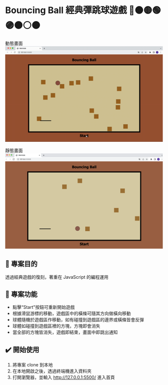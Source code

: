 # Bouncing Ball 經典彈跳球遊戲 🔴🟠🟡🟢🟣⚫️⚪️🟤

動態畫面
![](./public/screenrecord.gif)

靜態畫面
![](./public/screenshot.png)

## 📌 專案目的

透過經典遊戲的復刻，著重在 JavaScript 的編程運用

## 🎯 專案功能

- 點擊“Start"按鈕可重新開始遊戲
- 根據滑鼠游標的移動，遊戲區中的橫條可隨其方向做橫向移動
- 球體隨機於遊戲區作移動，如有碰撞到遊戲區的邊界或橫條皆會反彈
- 球體如碰撞到遊戲區裡的方塊，方塊即會消失
- 當全部的方塊皆消失，遊戲即結束，畫面中即跳出通知

## ✔️ 開始使用

1. 將專案 clone 到本地
2. 在本地開啟之後，透過終端機進入資料夾
3. 打開瀏覽器，並輸入 http://127.0.0.1:5500/ 進入首頁
